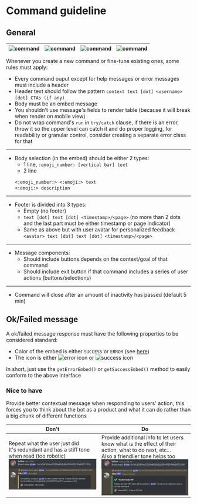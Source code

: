# Command guideline

## General

| ![command](/images/1.png) | ![command](/images/2.png) | ![command](/images/3.png) | ![command](/images/4.png) |
| ------------------------- | ------------------------- | ------------------------- | ------------------------- |

Whenever you create a new command or fine-tune existing ones, some rules must apply:

- Every command ouput except for help messages or error messages must include a header
- Header text should follow the pattern `context text [dot] <username> [dot] CTAs (if any)`
- Body must be an embed message
- You shouldn't use message's fields to render table (because it will break when render on mobile view)
- Do not wrap command's `run` in `try/catch` clause, if there is an error, throw it so the upper level can catch it and do proper logging, for readability or granular control, consider creating a separate error class for that

---

- Body selection (in the embed) should be either 2 types:
  - 1 line, `:emoji_number: [vertical bar] text`
  - 2 line
  ```
  <:emoji_number:> <:emoji:> text
  <:emoji:> description
  ```

---

- Footer is divided into 3 types:
  - Empty (no footer)
  - `text [dot] text [dot] <timestamp>/<page>` (no more than 2 dots and the last part must be either timestamp or page indicator)
  - Same as above but with user avatar for personalized feedback
    `<avatar> text [dot] text [dot] <timestamp>/<page>`

---

- Message components:
  - Should include buttons depends on the context/goal of that command
  - Should include exit button if that command includes a series of user actions (buttons/selections)

---

- Command will close after an amount of inactivity has passed (default 5 min)

## Ok/Failed message

A ok/failed message response must have the following properties to be considered standard:

- Color of the embed is either `SUCCESS` or `ERROR` (see [here](https://github.com/consolelabs/mochi-discord/blob/526dfbc30f5fd1e1f53f168b9d60419f365d3286/src/utils/common.ts#L157))
- The icon is either ![error icon](https://cdn.discordapp.com/emojis/933341948431962172.webp?size=32&quality=lossless) or ![success icon](https://cdn.discordapp.com/emojis/933341948402618378.webp?size=32&quality=lossless)

In short, just use the `getErrorEmbed()` or `getSuccessEmbed()` method to easily conform to the above interface

### Nice to have

Provide better contextual message when responding to users' action, this forces you to think about the bot as a product and what it can do rather than a big chunk of different functions

| Don't                                                                                                                           | Do                                                                                                                                                                         |
| ------------------------------------------------------------------------------------------------------------------------------- | -------------------------------------------------------------------------------------------------------------------------------------------------------------------------- |
| Repeat what the user just did<br/>It's redundant and has a stiff tone when read (too robotic)<br/>![](/images/message-dont.png) | Provide additional info to let users know what is the effect of their action, what to do next, etc...<br/>Also a friendlier tone helps too<br/>![](/images/message-do.png) |
